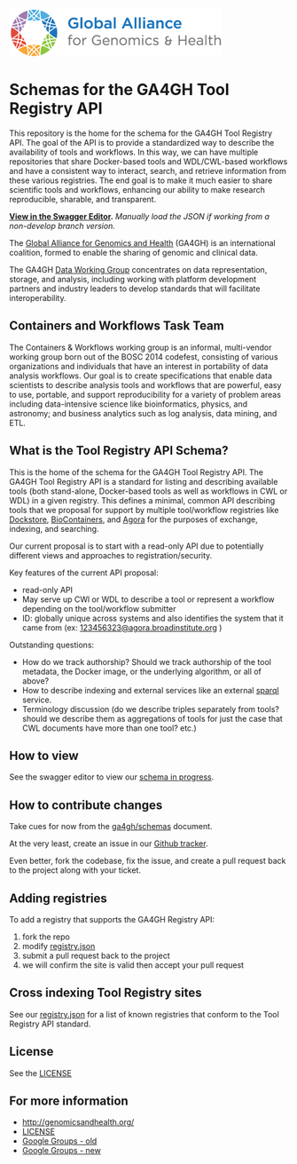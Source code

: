 ![ga4gh logo](https://github.com/dockstore/dockstore-ui2/raw/develop/src/assets/images/sponsors/coloured/ga4gh.png)

Schemas for the GA4GH Tool Registry API
=======================================

This repository is the home for the schema for the GA4GH Tool Registry API.  The goal of the API is to provide a standardized way to describe the availability of tools and workflows.  In this way, we can have multiple repositories that share Docker-based tools and WDL/CWL-based workflows and have a consistent way to interact, search, and retrieve information from these various registries.  The end goal is to make it much easier to share scientific tools and workflows, enhancing our ability to make research reproducible, sharable, and transparent.

**[View in the Swagger Editor](https://editor.swagger.io/?url=https://raw.githubusercontent.com/ga4gh/tool-registry-schemas/develop/src/main/resources/swagger/ga4gh-tool-discovery.yaml).**  *Manually load the JSON if working from a non-develop branch version.*

The [Global Alliance for Genomics and Health](http://genomicsandhealth.org/) (GA4GH) is an international
coalition, formed to enable the sharing of genomic and clinical data.

The GA4GH [Data Working Group](http://ga4gh.org/#/) concentrates on data representation, storage,
and analysis, including working with platform development partners and
industry leaders to develop standards that will facilitate
interoperability.

Containers and Workflows Task Team
----------------------------------

The Containers & Workflows working group is an informal, multi-vendor working group born out of the BOSC 2014 codefest, consisting of various organizations and individuals that have an interest in portability of data analysis workflows. Our goal is to create specifications that enable data scientists to describe analysis tools and workflows that are powerful, easy to use, portable, and support reproducibility for a variety of problem areas including data-intensive science like bioinformatics, physics, and astronomy; and business analytics such as log analysis, data mining, and ETL.

What is the Tool Registry API Schema?
-------------------------------------

This is the home of the schema for the GA4GH Tool Registry API. The GA4GH Tool Registry API is a standard for listing and describing available tools (both stand-alone, Docker-based tools as well as workflows in CWL or WDL) in a given registry. This defines a minimal, common API describing tools that we proposal for support by multiple tool/workflow registries like [Dockstore](https://www.dockstore.org/), [BioContainers](https://biocontainers.pro), and [Agora](https://github.com/broadinstitute/agora) for the purposes of exchange, indexing, and searching.

Our current proposal is to start with a read-only API due to potentially different views and approaches to registration/security.

Key features of the current API proposal:

* read-only API
* May serve up CWl or WDL to describe a tool or represent a workflow depending on the tool/workflow submitter
* ID:  globally unique across systems and also identifies the system that it came from (ex: 123456323@agora.broadinstitute.org )

Outstanding questions:

* How do we track authorship? Should we track authorship of the tool metadata, the Docker image, or the underlying algorithm, or all of above?
* How to describe indexing and external services like an external [sparql](https://github.com/common-workflow-language/workflows#sparql) service.
* Terminology discussion (do we describe triples separately from tools? should we describe them as aggregations of tools for just the case that CWL documents have more than one tool? etc.)


How to view
------------

See the swagger editor to view our [schema in progress](https://editor.swagger.io/?url=https://raw.githubusercontent.com/ga4gh/tool-registry-schemas/develop/src/main/resources/swagger/ga4gh-tool-discovery.yaml).


How to contribute changes
-------------------------

Take cues for now from the [ga4gh/schemas](https://github.com/ga4gh/schemas/blob/master/CONTRIBUTING.rst) document.

At the very least, create an issue in our [Github tracker](https://github.com/ga4gh/tool-registry-schemas/issues).

Even better, fork the codebase, fix the issue, and create a pull request back to the project along with your ticket.

Adding registries
-----------------

To add a registry that supports the GA4GH Registry API:

1. fork the repo
1. modify [registry.json](registry.json)
1. submit a pull request back to the project
1. we will confirm the site is valid then accept your pull request

Cross indexing Tool Registry sites
----------------------------------

See our [registry.json](registry.json) for a list of known registries that conform to the Tool Registry API standard.

License
-------

See the [LICENSE](LICENSE)

For more information
--------------------

* http://genomicsandhealth.org/
* [LICENSE](LICENSE)
* [Google Groups - old](https://groups.google.com/forum/#!forum/ga4gh-dwg-containers-workflows)
* [Google Groups - new](https://groups.google.com/a/genomicsandhealth.org/forum/#!forum/ga4gh-dwg-containers-workflows)
